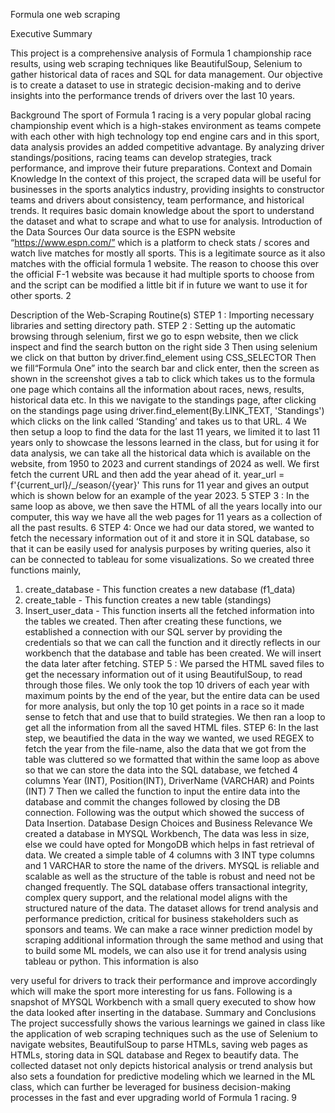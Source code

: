 
Formula one web scraping

Executive Summary

This project is a comprehensive analysis of Formula 1 championship race results, using web
scraping techniques like BeautifulSoup, Selenium to gather historical data of races and SQL for
data management. Our objective is to create a dataset to use in strategic decision-making and
to derive insights into the performance trends of drivers over the last 10 years.

Background
The sport of Formula 1 racing is a very popular global racing championship event which is a
high-stakes environment as teams compete with each other with high technology top end
engine cars and in this sport, data analysis provides an added competitive advantage. By
analyzing driver standings/positions, racing teams can develop strategies, track performance,
and improve their future preparations.
Context and Domain Knowledge
In the context of this project, the scraped data will be useful for businesses in the sports
analytics industry, providing insights to constructor teams and drivers about consistency, team
performance, and historical trends. It requires basic domain knowledge about the sport to
understand the dataset and what to scrape and what to use for analysis.
Introduction of the Data Sources
Our data source is the ESPN website “https://www.espn.com/” which is a platform to check stats
/ scores and watch live matches for mostly all sports. This is a legitimate source as it also
matches with the official formula 1 website. The reason to choose this over the official F-1
website was because it had multiple sports to choose from and the script can be modified a little
bit if in future we want to use it for other sports.
2

Description of the Web-Scraping Routine(s)
STEP 1 :
Importing necessary libraries and setting directory path.
STEP 2 :
Setting up the automatic browsing through selenium, first we go to espn website, then we click
inspect and find the search button on the right side
3
Then using selenium we click on that button by driver.find_element using CSS_SELECTOR
Then we fill“Formula One” into the search bar and click enter, then the screen as shown in the
screenshot gives a tab to click which takes us to the formula one page which contains all the
information about races, news, results, historical data etc. In this we navigate to the standings
page, after clicking on the standings page using driver.find_element(By.LINK_TEXT, 'Standings')
which clicks on the link called ‘Standing’ and takes us to that URL.
4
We then setup a loop to find the data for the last 11 years, we limited it to last 11 years only to
showcase the lessons learned in the class, but for using it for data analysis, we can take all the
historical data which is available on the website, from 1950 to 2023 and current standings of
2024 as well. We first fetch the current URL and then add the year ahead of it.
year_url = f'{current_url}/_/season/{year}'
This runs for 11 year and gives an output which is shown below for an example of the year
2023.
5
STEP 3 :
In the same loop as above, we then save the HTML of all the years locally into our computer,
this way we have all the web pages for 11 years as a collection of all the past results.
6
STEP 4:
Once we had our data stored, we wanted to fetch the necessary information out of it and store it
in SQL database, so that it can be easily used for analysis purposes by writing queries, also it
can be connected to tableau for some visualizations. So we created three functions mainly,
1) create_database - This function creates a new database (f1_data)
2) create_table - This function creates a new table (standings)
3) Insert_user_data - This function inserts all the fetched information into the tables we
created.
Then after creating these functions, we established a connection with our SQL server by
providing the credentials so that we can call the function and it directly reflects in our workbench
that the database and table has been created. We will insert the data later after fetching.
STEP 5 :
We parsed the HTML saved files to get the necessary information out of it using BeautifulSoup,
to read through those files. We only took the top 10 drivers of each year with maximum points
by the end of the year, but the entire data can be used for more analysis, but only the top 10 get
points in a race so it made sense to fetch that and use that to build strategies. We then ran a
loop to get all the information from all the saved HTML files.
STEP 6:
In the last step, we beautified the data in the way we wanted, we used REGEX to fetch the year
from the file-name, also the data that we got from the table was cluttered so we formatted that
within the same loop as above so that we can store the data into the SQL database, we fetched
4 columns
Year (INT), Position(INT), DriverName (VARCHAR) and Points (INT)
7
Then we called the function to input the entire data into the database and commit the changes
followed by closing the DB connection. Following was the output which showed the success of
Data Insertion.
Database Design Choices and Business Relevance
We created a database in MYSQL Workbench, The data was less in size, else we could have
opted for MongoDB which helps in fast retrieval of data. We created a simple table of 4 columns
with 3 INT type columns and 1 VARCHAR to store the name of the drivers. MYSQL is reliable
and scalable as well as the structure of the table is robust and need not be changed frequently.
The SQL database offers transactional integrity, complex query support, and the relational
model aligns with the structured nature of the data.
The dataset allows for trend analysis and performance prediction, critical for business
stakeholders such as sponsors and teams. We can make a race winner prediction model by
scraping additional information through the same method and using that to build some ML
models, we can also use it for trend analysis using tableau or python. This information is also

very useful for drivers to track their performance and improve accordingly which will make the
sport more interesting for us fans.
Following is a snapshot of MYSQL Workbench with a small query executed to show how the
data looked after inserting in the database.
Summary and Conclusions
The project successfully shows the various learnings we gained in class like the application of
web scraping techniques such as the use of Selenium to navigate websites, BeautifulSoup to
parse HTMLs, saving web pages as HTMLs, storing data in SQL database and Regex to
beautify data. The collected dataset not only depicts historical analysis or trend analysis but also
sets a foundation for predictive modeling which we learned in the ML class, which can further be
leveraged for business decision-making processes in the fast and ever upgrading world of
Formula 1 racing.
9
